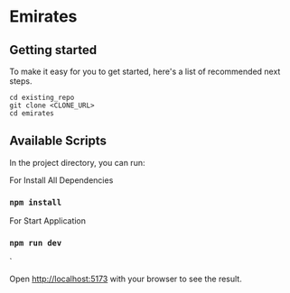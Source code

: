 # Emirates

## Getting started

To make it easy for you to get started, here's a list of recommended next steps.

```
cd existing_repo
git clone <CLONE_URL>
cd emirates
```

## Available Scripts

In the project directory, you can run:

For Install All Dependencies

### `npm install`

For Start Application

### `npm run dev`
`

Open [http://localhost:5173](http://localhost:3000) with your browser to see the result.
